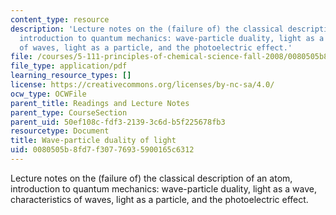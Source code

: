 ```yaml
---
content_type: resource
description: 'Lecture notes on the (failure of) the classical description of an atom,
  introduction to quantum mechanics: wave-particle duality, light as a wave, characteristics
  of waves, light as a particle, and the photoelectric effect.'
file: /courses/5-111-principles-of-chemical-science-fall-2008/0080505b8fd7f30776935900165c6312_lecnotes03.pdf
file_type: application/pdf
learning_resource_types: []
license: https://creativecommons.org/licenses/by-nc-sa/4.0/
ocw_type: OCWFile
parent_title: Readings and Lecture Notes
parent_type: CourseSection
parent_uid: 50ef108c-fdf3-2139-3c6d-b5f225678fb3
resourcetype: Document
title: Wave-particle duality of light
uid: 0080505b-8fd7-f307-7693-5900165c6312
---
```

Lecture notes on the (failure of) the classical description of an atom, introduction to quantum mechanics: wave-particle duality, light as a wave, characteristics of waves, light as a particle, and the photoelectric effect.